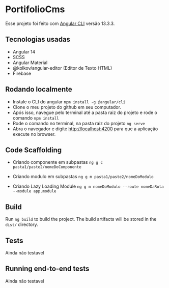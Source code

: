 # PortifolioCms

Esse projeto foi feito com [Angular CLI](https://github.com/angular/angular-cli) versão 13.3.3.

## Tecnologias usadas

- Angular 14
- SCSS
- Angular Material
- @kolkov/angular-editor (Editor de Texto HTML)
- Firebase

## Rodando localmente

- Instale o CLI do angular `npm install -g @angular/cli`
- Clone o meu projeto do github em seu computador.
- Após isso, navegue pelo terminal até a pasta raiz do projeto e rode o comando `npm install`
- Rode o comando no terminal, na pasta raiz do projeto
  `ng serve`
- Abra o navegador e digite [http://localhost:4200]('http://localhost:4200/') para que a aplicação execute no browser.

## Code Scaffolding

- Criando componente em subpastas
  `ng g c pasta1/paste2/nomeDoComponente`

- Criando modulo em subpastas
  `ng g m pasta1/paste2/nomeDoModulo`

- Criando Lazy Loading Module
  `ng g m nomeDoModulo --route nomeDaRota --module app.module`

## Build

Run `ng build` to build the project. The build artifacts will be stored in the `dist/` directory.

## Tests

<!-- Run `ng test` to execute the unit tests via [Karma](https://karma-runner.github.io). -->

Ainda não testavel

## Running end-to-end tests

<!-- Run `ng e2e` to execute the end-to-end tests via a platform of your choice. To use this command, you need to first add a package that implements end-to-end testing capabilities. -->

Ainda não testavel
